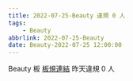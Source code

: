 ```yaml
---
title: 2022-07-25-Beauty 違規 0 人
tags:
    - Beauty
abbrlink: 2022-07-25-Beauty
date: Beauty-2022-07-25 12:00:00
---
```

Beauty 板 [板規連結](https://www.ptt.cc/bbs/Beauty/M.1630069980.A.84B.html)
昨天違規 0 人
